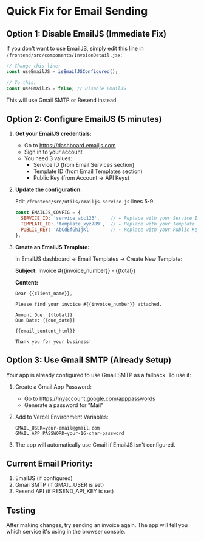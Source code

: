 # Quick Fix for Email Sending

## Option 1: Disable EmailJS (Immediate Fix)

If you don't want to use EmailJS, simply edit this line in `/frontend/src/components/InvoiceDetail.jsx`:

```javascript
// Change this line:
const useEmailJS = isEmailJSConfigured();

// To this:
const useEmailJS = false; // Disable EmailJS
```

This will use Gmail SMTP or Resend instead.

## Option 2: Configure EmailJS (5 minutes)

1. **Get your EmailJS credentials:**
   - Go to https://dashboard.emailjs.com
   - Sign in to your account
   - You need 3 values:
     - Service ID (from Email Services section)
     - Template ID (from Email Templates section)  
     - Public Key (from Account → API Keys)

2. **Update the configuration:**
   
   Edit `/frontend/src/utils/emailjs-service.js` lines 5-9:
   
   ```javascript
   const EMAILJS_CONFIG = {
     SERVICE_ID: 'service_abc123',    // ← Replace with your Service ID
     TEMPLATE_ID: 'template_xyz789',  // ← Replace with your Template ID
     PUBLIC_KEY: 'AbCdEfGhIjKl'       // ← Replace with your Public Key
   };
   ```

3. **Create an EmailJS Template:**
   
   In EmailJS dashboard → Email Templates → Create New Template:
   
   **Subject:** Invoice #{{invoice_number}} - {{total}}
   
   **Content:**
   ```
   Dear {{client_name}},
   
   Please find your invoice #{{invoice_number}} attached.
   
   Amount Due: {{total}}
   Due Date: {{due_date}}
   
   {{email_content_html}}
   
   Thank you for your business!
   ```

## Option 3: Use Gmail SMTP (Already Setup)

Your app is already configured to use Gmail SMTP as a fallback. To use it:

1. Create a Gmail App Password:
   - Go to https://myaccount.google.com/apppasswords
   - Generate a password for "Mail"
   
2. Add to Vercel Environment Variables:
   ```
   GMAIL_USER=your-email@gmail.com
   GMAIL_APP_PASSWORD=your-16-char-password
   ```

3. The app will automatically use Gmail if EmailJS isn't configured.

## Current Email Priority:
1. EmailJS (if configured)
2. Gmail SMTP (if GMAIL_USER is set)
3. Resend API (if RESEND_API_KEY is set)

## Testing
After making changes, try sending an invoice again. The app will tell you which service it's using in the browser console.
